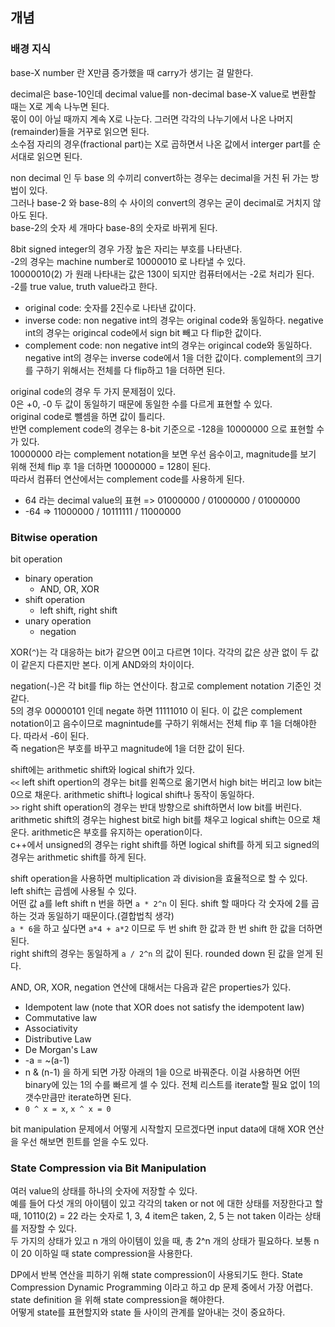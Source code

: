 ## 개념

### 배경 지식

base-X number 란 X만큼 증가했을 때 carry가 생기는 걸 말한다.   

decimal은 base-10인데 decimal value를 non-decimal base-X value로 변환할 때는 X로 계속 나누면 된다.   
몫이 0이 아닐 때까지 계속 X로 나눈다. 그러면 각각의 나누기에서 나온 나머지(remainder)들을 거꾸로 읽으면 된다.   
소수점 자리의 경우(fractional part)는 X로 곱하면서 나온 값에서 interger part를 순서대로 읽으면 된다.   

non decimal 인 두 base 의 수끼리 convert하는 경우는 decimal을 거친 뒤 가는 방법이 있다.   
그러나 base-2 와 base-8의 수 사이의 convert의 경우는 굳이 decimal로 거치지 않아도 된다.   
base-2의 숫자 세 개마다 base-8의 숫자로 바뀌게 된다.

8bit signed integer의 경우 가장 높은 자리는 부호를 나타낸다.   
-2의 경우는 machine number로 10000010 로 나타낼 수 있다.   
10000010(2) 가 원래 나타내는 값은 130이 되지만 컴퓨터에서는 -2로 처리가 된다. -2를 true value, truth value라고 한다.   

- original code: 숫자를 2진수로 나타낸 값이다.
- inverse code: non negative int의 경우는 original code와 동일하다. negative int의 경우는 origincal code에서 sign bit 빼고 다 flip한 값이다.
- complement code: non negative int의 경우는 origincal code와 동일하다. negative int의 경우는 inverse code에서 1을 더한 값이다. complement의 크기를 구하기 위해서는 전체를 다 flip하고 1을 더하면 된다.

original code의 경우 두 가지 문제점이 있다.   
0은 +0, -0 두 값이 동일하기 때문에 동일한 수를 다르게 표현할 수 있다.   
original code로 뺄셈을 하면 값이 틀리다.   
반면 complement code의 경우는 8-bit 기준으로 -128을 10000000 으로 표현할 수가 있다.   
10000000 라는 complement notation을 보면 우선 음수이고, magnitude를 보기 위해 전체 flip 후 1을 더하면 10000000 = 128이 된다.    
따라서 컴퓨터 연산에서는 complement code를 사용하게 된다.

- 64 라는 decimal value의 표현 => 01000000 / 01000000 / 01000000
- -64 => 11000000 / 10111111 / 11000000

### Bitwise operation

bit operation

- binary operation
  - AND, OR, XOR
- shift operation
  - left shift, right shift
- unary operation
  - negation

XOR(`^`)는 각 대응하는 bit가 같으면 0이고 다르면 1이다. 각각의 값은 상관 없이 두 값이 같은지 다른지만 본다. 이게 AND와의 차이이다.   

negation(`~`)은 각 bit를 flip 하는 연산이다. 참고로 complement notation 기준인 것 같다.    
5의 경우 00000101 인데 negate 하면 11111010 이 된다. 이 값은 complement notation이고 음수이므로 magnintude를 구하기 위해서는 전체 flip 후 1을 더해야한다. 따라서 -6이 된다.   
즉 negation은 부호를 바꾸고 magnitude에 1을 더한 값이 된다.   

shift에는 arithmetic shift와 logical shift가 있다.   
`<<` left shift opertion의 경우는 bit를 왼쪽으로 옮기면서 high bit는 버리고 low bit는 0으로 채운다. arithmetic shift나 logical shift나 동작이 동일하다.   
`>>` right shift operation의 경우는 반대 방향으로 shift하면서 low bit를 버린다. arithmetic shift의 경우는 highest bit로 high bit를 채우고 logical shift는 0으로 채운다. arithmetic은 부호를 유지하는 operation이다.   
c++에서 unsigned의 경우는 right shift를 하면 logical shift를 하게 되고 signed의 경우는 arithmetic shift를 하게 된다.   

shift operation을 사용하면 multiplication 과 division을 효율적으로 할 수 있다.   
left shift는 곱셈에 사용될 수 있다.   
어떤 값 a를 left shift n 번을 하면 `a * 2^n` 이 된다. shift 할 때마다 각 숫자에 2를 곱하는 것과 동일하기 때문이다.(결합법칙 생각)    
`a * 6`을 하고 싶다면 `a*4 + a*2` 이므로 두 번 shift 한 값과 한 번 shift 한 값을 더하면 된다.   
right shift의 경우는 동일하게 `a / 2^n` 의 값이 된다. rounded down 된 값을 얻게 된다.   


AND, OR, XOR, negation 연산에 대해서는 다음과 같은 properties가 있다.   
- Idempotent law (note that XOR does not satisfy the idempotent law)
- Commutative law
- Associativity
- Distributive Law
- De Morgan's Law
- -a = ~(a-1)
- n & (n-1) 을 하게 되면 가장 아래의 1을 0으로 바꿔준다. 이걸 사용하면 어떤 binary에 있는 1의 수를 빠르게 셀 수 있다. 전체 리스트를 iterate할 필요 없이 1의 갯수만큼만 iterate하면 된다.
- `0 ^ x = x`, `x ^ x = 0` 


bit manipulation 문제에서 어떻게 시작할지 모르겠다면 input data에 대해 XOR 연산을 우선 해보면 힌트를 얻을 수도 있다.



### State Compression via Bit Manipulation

여러 value의 상태를 하나의 숫자에 저장할 수 있다.   
예를 들어 다섯 개의 아이템이 있고 각각의 taken or not 에 대한 상태를 저장한다고 할 때, 10110(2) = 22 라는 숫자로 1, 3, 4 item은 taken, 2, 5 는 not taken 이라는 상태를 저장할 수 있다.   
두 가지의 상태가 있고 n 개의 아이템이 있을 때, 총 2^n 개의 상태가 필요하다. 보통 n이 20 이하일 때 state compression을 사용한다.   

DP에서 반복 연산을 피하기 위해 state compression이 사용되기도 한다. State Compression Dynamic Programming 이라고 하고 dp 문제 중에서 가장 어렵다.   
state definition 을 위해 state compression을 해야한다.   
어떻게 state를 표현할지와 state 들 사이의 관계를 알아내는 것이 중요하다.   


